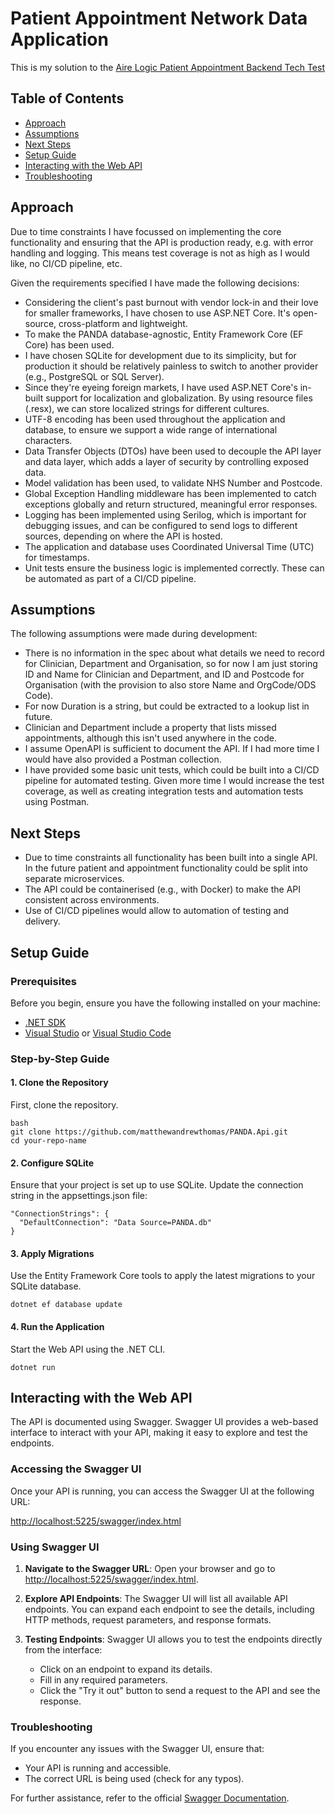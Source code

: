 # Patient Appointment Network Data Application

This is my solution to the [Aire Logic Patient Appointment Backend Tech Test](https://github.com/airelogic/tech-test-portal/tree/main/Patient-Appointment-Backend)

## Table of Contents
- [Approach](#approach)
- [Assumptions](#assumptions)
- [Next Steps](#next-steps)
- [Setup Guide](#setup-guide)
- [Interacting with the Web API](#interacting-with-the-web-api)
- [Troubleshooting](#troubleshooting)

## Approach

Due to time constraints I have focussed on implementing the core functionality and ensuring that the API is production ready, e.g. with error handling and logging. This means test coverage is not as high as I would like, no CI/CD pipeline, etc.

Given the requirements specified I have made the following decisions:

- Considering the client's past burnout with vendor lock-in and their love for smaller frameworks, I have chosen to use ASP.NET Core. It's open-source, cross-platform and lightweight.
- To make the PANDA database-agnostic, Entity Framework Core (EF Core) has been used.
- I have chosen SQLite for development due to its simplicity, but for production it should be relatively painless to switch to another provider (e.g., PostgreSQL or SQL Server).
- Since they're eyeing foreign markets, I have used ASP.NET Core's in-built support for localization and globalization. By using resource files (.resx), we can store localized strings for different cultures.
- UTF-8 encoding has been used throughout the application and database, to ensure we support a wide range of international characters.
- Data Transfer Objects (DTOs) have been used to decouple the API layer and data layer, which adds a layer of security by controlling exposed data.
- Model validation has been used, to validate NHS Number and Postcode.
- Global Exception Handling middleware has been implemented to catch exceptions globally and return structured, meaningful error responses.
- Logging has been implemented using Serilog, which is important for debugging issues, and can be configured to send logs to different sources, depending on where the API is hosted.
- The application and database uses Coordinated Universal Time (UTC) for timestamps.
- Unit tests ensure the business logic is implemented correctly. These can be automated as part of a CI/CD pipeline.

## Assumptions

The following assumptions were made during development:

- There is no information in the spec about what details we need to record for Clinician, Department and Organisation, so for now I am just storing ID and Name for Clinician and Department, and ID and Postcode for Organisation (with the provision to also store Name and OrgCode/ODS Code).
- For now Duration is a string, but could be extracted to a lookup list in future.
- Clinician and Department include a property that lists missed appointments, although this isn't used anywhere in the code.
- I assume OpenAPI is sufficient to document the API. If I had more time I would have also provided a Postman collection.
- I have provided some basic unit tests, which could be built into a CI/CD pipeline for automated testing. Given more time I would increase the test coverage, as well as creating integration tests and automation tests using Postman.

## Next Steps

- Due to time constraints all functionality has been built into a single API. In the future patient and appointment functionality could be split into separate microservices.
- The API could be containerised (e.g., with Docker) to make the API consistent across environments.
- Use of CI/CD pipelines would allow to automation of testing and delivery.


## Setup Guide

### Prerequisites
Before you begin, ensure you have the following installed on your machine:
- [.NET SDK](https://dotnet.microsoft.com/download)
- [Visual Studio](https://visualstudio.microsoft.com/) or [Visual Studio Code](https://code.visualstudio.com/)

### Step-by-Step Guide

#### 1. Clone the Repository
First, clone the repository.
```
bash
git clone https://github.com/matthewandrewthomas/PANDA.Api.git
cd your-repo-name
```

#### 2. Configure SQLite
Ensure that your project is set up to use SQLite. Update the connection string in the appsettings.json file:
```
"ConnectionStrings": {
  "DefaultConnection": "Data Source=PANDA.db"
}
```

#### 3. Apply Migrations
Use the Entity Framework Core tools to apply the latest migrations to your SQLite database.
```
dotnet ef database update
```

#### 4. Run the Application
Start the Web API using the .NET CLI.
```
dotnet run
```

## Interacting with the Web API

The API is documented using Swagger. Swagger UI provides a web-based interface to interact with your API, making it easy to explore and test the endpoints.

### Accessing the Swagger UI

Once your API is running, you can access the Swagger UI at the following URL:

[http://localhost:5225/swagger/index.html](http://localhost:5225/swagger/index.html)

### Using Swagger UI

1. **Navigate to the Swagger URL**:
   Open your browser and go to [http://localhost:5225/swagger/index.html](http://localhost:5225/swagger/index.html).

2. **Explore API Endpoints**:
   The Swagger UI will list all available API endpoints. You can expand each endpoint to see the details, including HTTP methods, request parameters, and response formats.

3. **Testing Endpoints**:
   Swagger UI allows you to test the endpoints directly from the interface:
   - Click on an endpoint to expand its details.
   - Fill in any required parameters.
   - Click the "Try it out" button to send a request to the API and see the response.

### Troubleshooting

If you encounter any issues with the Swagger UI, ensure that:
- Your API is running and accessible.
- The correct URL is being used (check for any typos).

For further assistance, refer to the official [Swagger Documentation](https://swagger.io/docs/).
